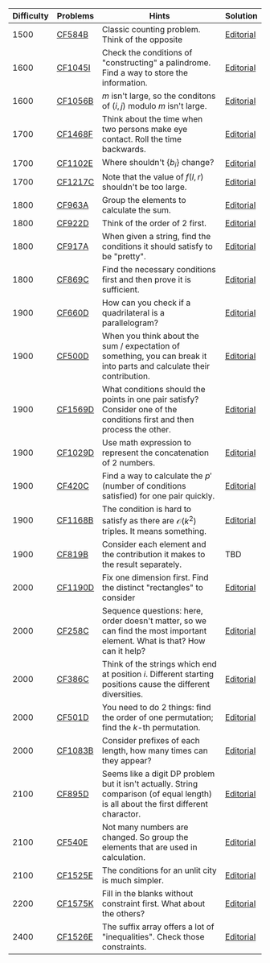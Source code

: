 | Difficulty | Problems | Hints | Solution |
| -------- | -------- | -------- | -------- |
| 1500 | [CF584B](https://codeforces.com/problemset/problem/584/B) | Classic counting problem. Think of the opposite | [Editorial](https://github.com/Yawn-Sean/Daily_CF_Problems/blob/main/daily_problems/2024/03/0302/solution/cf584b.md) |
| 1600 | [CF1045I](https://codeforces.com/problemset/problem/1045/I) | Check the conditions of "constructing" a palindrome. Find a way to store the information. | [Editorial](https://github.com/Yawn-Sean/Daily_CF_Problems/blob/main/daily_problems/2024/03/0329/solution/cf1045i.md) |
| 1600 | [CF1056B](https://codeforces.com/problemset/problem/1056/B) | $m$ isn't large, so the conditons of $(i, j)$ modulo $m$ isn't large. | [Editorial](https://github.com/Yawn-Sean/Daily_CF_Problems/blob/main/daily_problems/2024/06/0608/solution/cf1056b.md) |
| 1700 | [CF1468F](https://codeforces.com/problemset/problem/1468/F) | Think about the time when two persons make eye contact. Roll the time backwards. | [Editorial](https://github.com/Yawn-Sean/Daily_CF_Problems/blob/main/daily_problems/2024/04/0404/solution/cf1468f.md) |
| 1700 | [CF1102E](https://codeforces.com/problemset/problem/1102/E) | Where shouldn't $\{b_i\}$ change? | [Editorial](https://github.com/Yawn-Sean/Daily_CF_Problems/blob/main/daily_problems/2024/05/0508/solution/cf1102e.md) |
| 1700 | [CF1217C](https://codeforces.com/problemset/problem/1217/C) | Note that the value of $f(l,r)$ shouldn't be too large. | [Editorial](https://github.com/Yawn-Sean/Daily_CF_Problems/blob/main/daily_problems/2024/05/0530/solution/cf1217c.md) |
| 1800 | [CF963A](https://codeforces.com/problemset/problem/963/A) | Group the elements to calculate the sum. | [Editorial](https://github.com/Yawn-Sean/Daily_CF_Problems/blob/main/daily_problems/2024/03/0325/solution/cf963a.md) |
| 1800 | [CF922D](https://codeforces.com/problemset/problem/922/D) | Think of the order of $2$ first. | [Editorial](https://github.com/Yawn-Sean/Daily_CF_Problems/blob/main/daily_problems/2024/04/0423/solution/cf922d.md) |
| 1800 | [CF917A](https://codeforces.com/problemset/problem/917/A) | When given a string, find the conditions it should satisfy to be "pretty". | [Editorial](https://github.com/Yawn-Sean/Daily_CF_Problems/blob/main/daily_problems/2024/05/0520/solution/cf917a.md) |
| 1800 | [CF869C](https://codeforces.com/problemset/problem/869/C) | Find the necessary conditions first and then prove it is sufficient. | [Editorial](https://github.com/Yawn-Sean/Daily_CF_Problems/blob/main/daily_problems/2024/05/0528/solution/cf869c.md) |
| 1900 | [CF660D](https://codeforces.com/problemset/problem/660/D) | How can you check if a quadrilateral is a parallelogram? | [Editorial](https://github.com/Yawn-Sean/Daily_CF_Problems/blob/main/daily_problems/2024/03/0315/solution/cf660d.md) |
| 1900 | [CF500D](https://codeforces.com/problemset/problem/500/D) | When you think about the sum / expectation of something, you can break it into parts and calculate their contribution. | [Editorial](https://github.com/Yawn-Sean/Daily_CF_Problems/blob/main/daily_problems/2024/04/0423/solution/cf500d.md) |
| 1900 | [CF1569D](https://codeforces.com/problemset/problem/1569/D) | What conditions should the points in one pair satisfy? Consider one of the conditions first and then process the other. | [Editorial](https://github.com/Yawn-Sean/Daily_CF_Problems/blob/main/daily_problems/2024/05/0506/solution/cf1569d.md) |
| 1900 | [CF1029D](https://codeforces.com/problemset/problem/1029/D) | Use math expression to represent the concatenation of $2$ numbers. | [Editorial](https://github.com/Yawn-Sean/Daily_CF_Problems/blob/main/daily_problems/2024/05/0513/solution/cf1029d.md) |
| 1900 | [CF420C](https://codeforces.com/problemset/problem/420/C) | Find a way to calculate the $p'$ (number of conditions satisfied) for one pair quickly. | [Editorial](https://github.com/Yawn-Sean/Daily_CF_Problems/blob/main/daily_problems/2024/05/0521/solution/cf420c.md) |
| 1900 | [CF1168B](https://codeforces.com/problemset/problem/1168/B) | The condition is hard to satisfy as there are $\mathcal{O}(k^2)$ triples. It means something. | [Editorial](https://github.com/Yawn-Sean/Daily_CF_Problems/blob/main/daily_problems/2024/05/0528/solution/cf1168b.md) |
| 1900 | [CF819B](https://codeforces.com/problemset/problem/819/B) | Consider each element and the contribution it makes to the result separately. | TBD |
| 2000 | [CF1190D](https://codeforces.com/problemset/problem/1190/D) | Fix one dimension first. Find the distinct "rectangles" to consider | [Editorial](https://github.com/Yawn-Sean/Daily_CF_Problems/blob/main/daily_problems/2024/03/0305/solution/cf1190d.md) |
| 2000 | [CF258C](https://codeforces.com/problemset/problem/258/C) | Sequence questions: here, order doesn't matter, so we can find the most important element. What is that? How can it help? | [Editorial](https://github.com/Yawn-Sean/Daily_CF_Problems/blob/main/daily_problems/2024/02/0229/solution/cf258c.md) |
| 2000 | [CF386C](https://codeforces.com/problemset/problem/386/C) | Think of the strings which end at position $i$. Different starting positions cause the different diversities. | [Editorial](https://github.com/Yawn-Sean/Daily_CF_Problems/blob/main/daily_problems/2024/05/0501/solution/cf386c.md) |
| 2000 | [CF501D](https://codeforces.com/problemset/problem/501/D) | You need to do $2$ things: find the order of one permutation; find the $k$-th permutation. | [Editorial](https://github.com/Yawn-Sean/Daily_CF_Problems/blob/main/daily_problems/2024/05/0523/solution/cf501d.md) |
| 2000 | [CF1083B](https://codeforces.com/problemset/problem/1083/B) | Consider prefixes of each length, how many times can they appear? | [Editorial](https://github.com/Yawn-Sean/Daily_CF_Problems/blob/main/daily_problems/2024/05/0530/solution/cf1083b.md) |
| 2100 | [CF895D](https://codeforces.com/problemset/problem/895/D) | Seems like a digit DP problem but it isn't actually. String comparison (of equal length) is all about the first different charactor. | [Editorial](https://github.com/Yawn-Sean/Daily_CF_Problems/blob/main/daily_problems/2024/03/0308/solution/cf895d.md) |
| 2100 | [CF540E](https://codeforces.com/problemset/problem/540/E) | Not many numbers are changed. So group the elements that are used in calculation. | [Editorial](https://github.com/Yawn-Sean/Daily_CF_Problems/blob/main/daily_problems/2024/04/0412/solution/cf540e.md) |
| 2100 | [CF1525E](https://codeforces.com/problemset/problem/1525/E) | The conditions for an unlit city is much simpler. | [Editorial](https://github.com/Yawn-Sean/Daily_CF_Problems/blob/main/daily_problems/2024/04/0426/solution/cf1525e.md) |
| 2200 | [CF1575K](https://codeforces.com/problemset/problem/1575/K) | Fill in the blanks without constraint first. What about the others? | [Editorial](https://github.com/Yawn-Sean/Daily_CF_Problems/blob/main/daily_problems/2024/06/0608/solution/cf1575k.md) |
| 2400 | [CF1526E](https://codeforces.com/problemset/problem/1526/E) | The suffix array offers a lot of "inequalities". Check those constraints. | [Editorial](https://github.com/Yawn-Sean/Daily_CF_Problems/blob/main/daily_problems/2024/03/0323/solution/cf1526e.md) |
